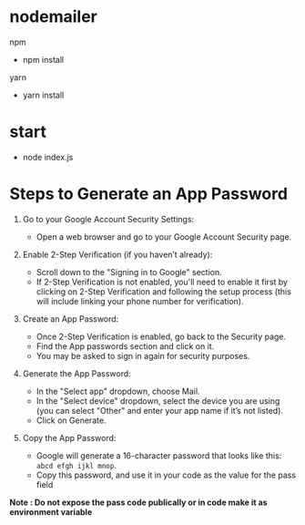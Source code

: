 # nodemailer

npm

- npm install

yarn

- yarn install

# start

- node index.js

# Steps to Generate an App Password

1. Go to your Google Account Security Settings:

   - Open a web browser and go to your Google Account Security page.

2. Enable 2-Step Verification (if you haven’t already):

   - Scroll down to the "Signing in to Google" section.
   - If 2-Step Verification is not enabled, you'll need to enable it first by clicking on 2-Step Verification and following the setup process (this will include linking your phone number for verification).

3. Create an App Password:

   - Once 2-Step Verification is enabled, go back to the Security page.
   - Find the App passwords section and click on it.
   - You may be asked to sign in again for security purposes.

4. Generate the App Password:

   - In the "Select app" dropdown, choose Mail.
   - In the "Select device" dropdown, select the device you are using (you can select "Other" and enter your app name if it’s not listed).
   - Click on Generate.

5. Copy the App Password:

   - Google will generate a 16-character password that looks like this: `abcd efgh ijkl mnop`.
   - Copy this password, and use it in your code as the value for the pass field

<b> Note : Do not expose the pass code publically or in code make it as environment variable </b>
